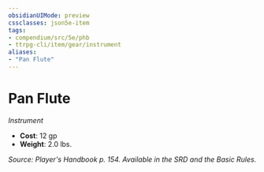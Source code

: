 ```yaml
---
obsidianUIMode: preview
cssclasses: json5e-item
tags:
- compendium/src/5e/phb
- ttrpg-cli/item/gear/instrument
aliases: 
- "Pan Flute"
---
```

# Pan Flute
*Instrument*  

- **Cost**: 12 gp
- **Weight**: 2.0 lbs.

*Source: Player's Handbook p. 154. Available in the SRD and the Basic Rules.*